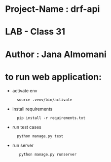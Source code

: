 # Project-Name : drf-api

# LAB - Class 31
# Author : Jana Almomani
# to run web application:

- activate env

        source .venv/bin/activate

- install requirements

        pip install -r requirements.txt

- run test cases

        python manage.py test

- run server

         python manage.py runserver
